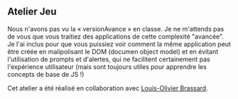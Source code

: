 ## Atelier Jeu
Nous n'avons pas vu la « versionAvance » en classe. Je ne m'attends pas de vous que vous traitiez des applications de cette complexité "avancée". Je l'ai inclus pour que vous puissiez voir comment la même application peut être créée en malipolisant le DOM (documen object model) et en évitant l'utilisation de prompts et d'alertes, qui ne facilitent certainement pas l'expérience utilisateur (mais sont toujours utiles pour apprendre les concepts de base de JS !) 

Cet atelier a été réalisé en collaboration avec [Louis-Olivier Brassard](https://www.loupbrun.ca/).

